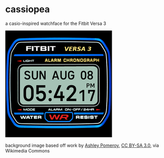 # cassiopea
a casio-inspired watchface for the Fitbit Versa 3

![screenshot](screenshot.png)

background image based off work by <a href="https://commons.wikimedia.org/wiki/File:Casio_F-91W_5051.jpg">Ashley Pomeroy</a>, <a href="https://creativecommons.org/licenses/by-sa/3.0">CC BY-SA 3.0</a>, via Wikimedia Commons
